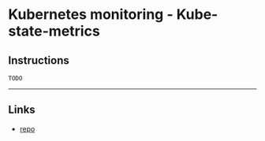 # Kubernetes monitoring - Kube-state-metrics

## Instructions

`TODO`

---

## Links
* [repo](https://github.com/kubernetes/kube-state-metrics)
